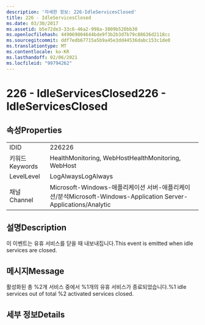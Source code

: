 ```yaml
---
description: '자세한 정보: 226-IdleServicesClosed'
title: 226 - IdleServicesClosed
ms.date: 03/30/2017
ms.assetid: b5e72de3-33c6-46a2-998a-3809b520bb30
ms.openlocfilehash: 449069804644bde9f3b2b3d7b79c88636d2118cc
ms.sourcegitcommit: ddf7edb67715a5b9a45e3dd44536dabc153c1de0
ms.translationtype: MT
ms.contentlocale: ko-KR
ms.lasthandoff: 02/06/2021
ms.locfileid: "99794262"
---
```

# <a name="226---idleservicesclosed"></a><span data-ttu-id="00e59-103">226 - IdleServicesClosed</span><span class="sxs-lookup"><span data-stu-id="00e59-103">226 - IdleServicesClosed</span></span>

## <a name="properties"></a><span data-ttu-id="00e59-104">속성</span><span class="sxs-lookup"><span data-stu-id="00e59-104">Properties</span></span>  
  
|||  
|-|-|  
|<span data-ttu-id="00e59-105">ID</span><span class="sxs-lookup"><span data-stu-id="00e59-105">ID</span></span>|<span data-ttu-id="00e59-106">226</span><span class="sxs-lookup"><span data-stu-id="00e59-106">226</span></span>|  
|<span data-ttu-id="00e59-107">키워드</span><span class="sxs-lookup"><span data-stu-id="00e59-107">Keywords</span></span>|<span data-ttu-id="00e59-108">HealthMonitoring, WebHost</span><span class="sxs-lookup"><span data-stu-id="00e59-108">HealthMonitoring, WebHost</span></span>|  
|<span data-ttu-id="00e59-109">Level</span><span class="sxs-lookup"><span data-stu-id="00e59-109">Level</span></span>|<span data-ttu-id="00e59-110">LogAlways</span><span class="sxs-lookup"><span data-stu-id="00e59-110">LogAlways</span></span>|  
|<span data-ttu-id="00e59-111">채널</span><span class="sxs-lookup"><span data-stu-id="00e59-111">Channel</span></span>|<span data-ttu-id="00e59-112">Microsoft-Windows-애플리케이션 서버-애플리케이션/분석</span><span class="sxs-lookup"><span data-stu-id="00e59-112">Microsoft-Windows-Application Server-Applications/Analytic</span></span>|  
  
## <a name="description"></a><span data-ttu-id="00e59-113">설명</span><span class="sxs-lookup"><span data-stu-id="00e59-113">Description</span></span>  

 <span data-ttu-id="00e59-114">이 이벤트는 유휴 서비스를 닫을 때 내보내집니다.</span><span class="sxs-lookup"><span data-stu-id="00e59-114">This event is emitted when idle services are closed.</span></span>  
  
## <a name="message"></a><span data-ttu-id="00e59-115">메시지</span><span class="sxs-lookup"><span data-stu-id="00e59-115">Message</span></span>  

 <span data-ttu-id="00e59-116">활성화된 총 %2개 서비스 중에서 %1개의 유휴 서비스가 종료되었습니다.</span><span class="sxs-lookup"><span data-stu-id="00e59-116">%1 idle services out of total %2 activated services closed.</span></span>  
  
## <a name="details"></a><span data-ttu-id="00e59-117">세부 정보</span><span class="sxs-lookup"><span data-stu-id="00e59-117">Details</span></span>
